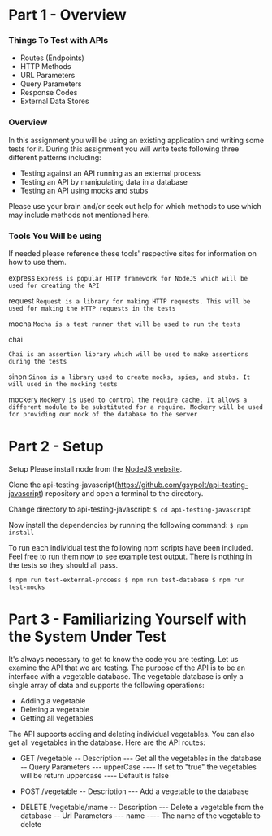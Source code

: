 # Part 1 - Overview 

### Things To Test with APIs
- Routes (Endpoints)
- HTTP Methods
- URL Parameters
- Query Parameters
- Response Codes
- External Data Stores

### Overview

In this assignment you will be using an existing application and writing some tests for it. During this assignment you will write tests following three different patterns including:

- Testing against an API running as an external process
- Testing an API by manipulating data in a database
- Testing an API using mocks and stubs

Please use your brain and/or seek out help for which methods to use which may include methods not mentioned here.

### Tools You Will be using
If needed please reference these tools' respective sites for information on how to use them.

express
`Express is popular HTTP framework for NodeJS which will be used for creating the API`

request
`Request is a library for making HTTP requests. This will be used for making the HTTP requests in the tests`

mocha
`Mocha is a test runner that will be used to run the tests`

chai

`Chai is an assertion library which will be used to make assertions during the tests`

sinon
`Sinon is a library used to create mocks, spies, and stubs. It will used in the mocking tests`

mockery
`Mockery is used to control the require cache. It allows a different module to be substituted for a require. Mockery will be used for providing our mock of the database to the server`

# Part 2 - Setup

Setup
Please install node from the [NodeJS website](https://nodejs.org/en/).

Clone the api-testing-javascript(https://github.com/gsypolt/api-testing-javascript) repository and open a terminal to the directory.

Change directory to api-testing-javascript:
`
$ cd api-testing-javascript
` 

Now install the dependencies by running the following command:
`
$ npm install
`

To run each individual test the following npm scripts have been included. Feel free to run them now to see example test output. There is nothing in the tests so they should all pass.

`
$ npm run test-external-process
$ npm run test-database
$ npm run test-mocks
`

# Part 3 - Familiarizing Yourself with the System Under Test

It's always necessary to get to know the code you are testing. Let us examine the API that we are testing. The purpose of the API is to be an interface with a vegetable database. The vegetable database is only a single array of data and supports the following operations:

- Adding a vegetable
- Deleting a vegetable
- Getting all vegetables

The API supports adding and deleting individual vegetables. You can also get all vegetables in the database. Here are the API routes:

- GET /vegetable
-- Description
--- Get all the vegetables in the database
-- Query Parameters
--- upperCase
---- If set to "true" the vegetables will be return uppercase
---- Default is false

- POST /vegetable
-- Description
--- Add a vegetable to the database

- DELETE /vegetable/:name
-- Description
--- Delete a vegetable from the database
-- Url Parameters
--- name
---- The name of the vegetable to delete

